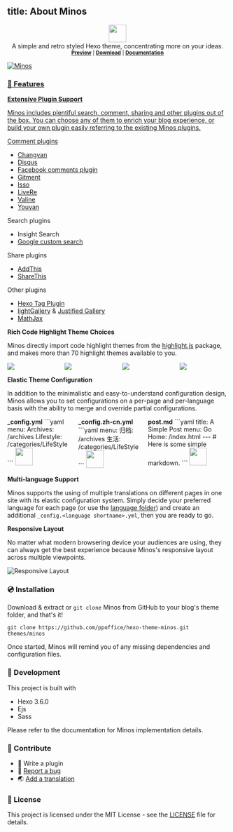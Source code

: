 title: About Minos
---
<p align="center">
<img height="40" src="https://ppoffice.github.io/hexo-theme-minos/images/logo.png">
<br>
A simple and retro styled Hexo theme, concentrating more on your ideas.
<br>
<small><a href="https://ppoffice.github.io/hexo-theme-minos/"><b>Preview</b></a> | <a href="https://github.com/ppoffice/hexo-theme-minos/archive/master.zip"><b>Download</b></a> | <a href="http://ppoffice.github.io/hexo-theme-minos/categories/Documentation/"><b>Documentation</b></small>
</p>

![Minos](http://ppoffice.github.io/hexo-theme-minos/gallery/preview.png "Minos Preview")

### :gift: Features

**Extensive Plugin Support**

Minos includes plentiful search, comment, sharing and other plugins out of the box. You can choose any of them to enrich your
blog experience, or build your own plugin easily referring to the existing Minos plugins.

Comment plugins

- [Changyan](http://changyan.kuaizhan.com/)
- [Disqus](https://disqus.com/)
- [Facebook comments plugin](https://developers.facebook.com/docs/plugins/comments/)
- [Gitment](https://github.com/imsun/gitment)
- [Isso](https://posativ.org/isso/)
- [LiveRe](https://livere.com/)
- [Valine](https://github.com/xCss/Valine)
- [Youyan](http://www.uyan.cc/)

Search plugins

- Insight Search
- [Google custom search](https://www.google.com/cse/)

Share plugins

- [AddThis](http://www.addthis.com/)
- [ShareThis](https://www.sharethis.com/)

Other plugins

- [Hexo Tag Plugin](https://hexo.io/docs/tag-plugins.html)
- [lightGallery](https://sachinchoolur.github.io/lightGallery/) & [Justified Gallery](http://miromannino.github.io/Justified-Gallery/)
- [MathJax](https://www.mathjax.org/)

**Rich Code Highlight Theme Choices**

Minos directly import code highlight themes from the [highlight.js](https://highlightjs.org/) package, and makes more than 
70 highlight themes available to you.

<div class="columns is-multiline is-mobile">
<div class="column is-half-mobile"><img src="https://ppoffice.github.io/hexo-theme-minos/gallery/code-highlight/tomorrow.png"></div>
<div class="column is-half-mobile"><img src="https://ppoffice.github.io/hexo-theme-minos/gallery/code-highlight/atom-one-light.png"></div>
<div class="column is-half-mobile"><img src="https://ppoffice.github.io/hexo-theme-minos/gallery/code-highlight/monokai.png"></div>
<div class="column is-half-mobile"><img src="https://ppoffice.github.io/hexo-theme-minos/gallery/code-highlight/androidstudio.png"></div>
</div>

**Elastic Theme Configuration**

In addition to the minimalistic and easy-to-understand configuration design, Minos allows you to set configurations on a 
per-page and per-language basis with the ability to merge and override partial configurations.

<div class="columns is-multiline">
    <div class="column is-half is-12-mobile">
        <b>_config.yml</b>
```yaml
menu:
  Archives: /archives
  Lifestyle: /categories/LifeStyle
```
<img style="height:40px" src="https://ppoffice.github.io/hexo-theme-minos/gallery/navbar/main-config.png">
    </div>
    <div class="column is-half is-12-mobile">
        <b>_config.zh-cn.yml</b>
```yaml
menu:
  归档: /archives
  生活: /categories/LifeStyle
```
<img style="height:40px" src="https://ppoffice.github.io/hexo-theme-minos/gallery/navbar/language-config.png">
    </div>
    <div class="column is-half is-12-mobile">
        <b>post.md</b>
```yaml
title: A Simple Post
menu:
  Go Home: /index.html
---
# Here is some simple markdown.
```
<img style="height:40px" src="https://ppoffice.github.io/hexo-theme-minos/gallery/navbar/post-config.png">
    </div>
</div>

**Multi-language Support**

Minos supports the using of multiple translations on different pages in one site with its elastic configuration system. 
Simply decide your preferred language for each page (or use the [language folder](https://hexo.io/docs/internationalization.html#Path)) 
and create an additional `_config.<language shortname>.yml`, then you are ready to go.

**Responsive Layout**

No matter what modern browsering device your audiences are using, they can always get the best experience because Minos's responsive
layout across multiple viewpoints.

![Responsive Layout](https://ppoffice.github.io/hexo-theme-minos/gallery/responsive.png)

### :cd: Installation

Download & extract or `git clone` Minos from GitHub to your blog's theme folder, and that's it!

```shell
git clone https://github.com/ppoffice/hexo-theme-minos.git themes/minos
```

Once started, Minos will remind you of any missing dependencies and configuration files.

### :hammer: Development

This project is built with

- Hexo 3.6.0
- Ejs
- Sass

Please refer to the documentation for Minos implementation details.

### :tada: Contribute

- :electric_plug: Write a plugin
- :triangular_flag_on_post: <a href="https://github.com/ppoffice/hexo-theme-minos/issues/new">Report a bug</a>
- :earth_asia: <a href="https://github.com/ppoffice/hexo-theme-minos/tree/master/languages">Add a translation</a>

### :memo: License

This project is licensed under the MIT License - see the [LICENSE](https://github.com/ppoffice/hexo-theme-minos/blob/master/LICENSE) file for details.
